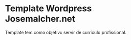 # Template Wordpress Josemalcher.net

Template tem como objetivo servir de currículo profissional.

